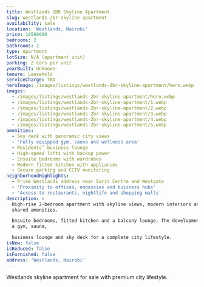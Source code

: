 ```yaml
---
title: Westlands 2BR Skyline Apartment
slug: westlands-2br-skyline-apartment
availability: sale
location: 'Westlands, Nairobi'
price: 18500000
bedrooms: 2
bathrooms: 2
type: Apartment
lotSize: N/A (apartment unit)
parking: 2 cars per unit
yearBuilt: Unknown
tenure: Leasehold
serviceCharge: TBD
heroImage: /images/listings/westlands-2br-skyline-apartment/hero.webp
images:
  - /images/listings/westlands-2br-skyline-apartment/hero.webp
  - /images/listings/westlands-2br-skyline-apartment/1.webp
  - /images/listings/westlands-2br-skyline-apartment/2.webp
  - /images/listings/westlands-2br-skyline-apartment/3.webp
  - /images/listings/westlands-2br-skyline-apartment/4.webp
  - /images/listings/westlands-2br-skyline-apartment/5.webp
amenities:
  - Sky deck with panoramic city views
  - 'Fully equipped gym, sauna and wellness area'
  - Residents’ business lounge
  - High-speed lifts with backup power
  - Ensuite bedrooms with wardrobes
  - Modern fitted kitchen with appliances
  - Secure parking and CCTV monitoring
neighborhoodHighlights:
  - Prime Westlands address near Sarit Centre and Westgate
  - 'Proximity to offices, embassies and business hubs'
  - 'Access to restaurants, nightlife and shopping malls'
description: >
  High-rise 2-bedroom apartment with skyline views, modern interiors and premium
  shared amenities.

  Ensuite bedrooms, fitted kitchen and a balcony lounge. The development offers
  a gym, sauna,

  business lounge and sky deck for a complete city lifestyle.
isNew: false
isReduced: false
isFurnished: false
address: 'Westlands, Nairobi'
---
```

Westlands skyline apartment for sale with premium city lifestyle.
